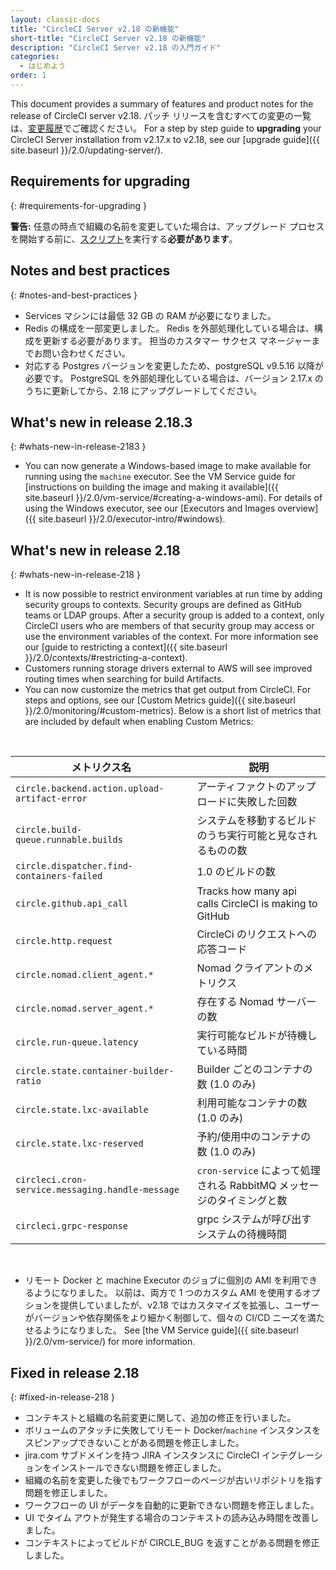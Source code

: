 ```yaml
---
layout: classic-docs
title: "CircleCI Server v2.18 の新機能"
short-title: "CircleCI Server v2.18 の新機能"
description: "CircleCI Server v2.18 の入門ガイド"
categories:
  - はじめよう
order: 1
---
```


This document provides a summary of features and product notes for the release of CircleCI server v2.18. パッチ リリースを含むすべての変更の一覧は、[変更履歴](https://circleci.com/ja/server/changelog)でご確認ください。 For a step by step guide to **upgrading** your CircleCI Server installation from v2.17.x to v2.18, see our [upgrade guide]({{ site.baseurl }}/2.0/updating-server/).

## Requirements for upgrading
{: #requirements-for-upgrading }

<div class="alert alert-warning" role="alert">
<b>警告:</b> 任意の時点で組織の名前を変更していた場合は、アップグレード プロセスを開始する前に、<a href="https://circleci.com/ja/docs/2.0/updating-server/#org-rename-script">スクリプト</a>を実行する<b>必要があります</b>。
</div>

## Notes and best practices
{: #notes-and-best-practices }

* Services マシンには最低 32 GB の RAM が必要になりました。
* Redis の構成を一部変更しました。 Redis を外部処理化している場合は、構成を更新する必要があります。 担当のカスタマー サクセス マネージャーまでお問い合わせください。
* 対応する Postgres バージョンを変更したため、postgreSQL v9.5.16 以降が必要です。 PostgreSQL を外部処理化している場合は、バージョン 2.17.x のうちに更新してから、2.18 にアップグレードしてください。

## What's new in release 2.18.3
{: #whats-new-in-release-2183 }

* You can now generate a Windows-based image to make available for running using the `machine` executor. See the VM Service guide for [instructions on building the image and making it available]({{ site.baseurl }}/2.0/vm-service/#creating-a-windows-ami). For details of using the Windows executor, see our [Executors and Images overview]({{ site.baseurl }}/2.0/executor-intro/#windows).

## What's new in release 2.18
{: #whats-new-in-release-218 }

* It is now possible to restrict environment variables at run time by adding security groups to contexts. Security groups are defined as GitHub teams or LDAP groups. After a security group is added to a context, only CircleCI users who are members of that security group may access or use the environment variables of the context. For more information see our [guide to restricting a context]({{ site.baseurl }}/2.0/contexts/#restricting-a-context).
* Customers running storage drivers external to AWS will see improved routing times when searching for build Artifacts.
* You can now customize the metrics that get output from CircleCI. For steps and options, see our [Custom Metrics guide]({{ site.baseurl }}/2.0/monitoring/#custom-metrics). Below is a short list of metrics that are included by default when enabling Custom Metrics:

<br>

| メトリクス名                                           | 説明                                                     |
| ------------------------------------------------ | ------------------------------------------------------ |
| `circle.backend.action.upload-artifact-error`    | アーティファクトのアップロードに失敗した回数                                 |
| `circle.build-queue.runnable.builds`             | システムを移動するビルドのうち実行可能と見なされるものの数                          |
| `circle.dispatcher.find-containers-failed`       | 1.0 のビルドの数                                             |
| `circle.github.api_call`                         | Tracks how many api calls CircleCI is making to GitHub |
| `circle.http.request`                            | CircleCi のリクエストへの応答コード                                 |
| `circle.nomad.client_agent.*`                    | Nomad クライアントのメトリクス                                     |
| `circle.nomad.server_agent.*`                    | 存在する Nomad サーバーの数                                      |
| `circle.run-queue.latency`                       | 実行可能なビルドが待機している時間                                      |
| `circle.state.container-builder-ratio`           | Builder ごとのコンテナの数 (1.0 のみ)                             |
| `circle.state.lxc-available`                     | 利用可能なコンテナの数 (1.0 のみ)                                   |
| `circle.state.lxc-reserved`                      | 予約/使用中のコンテナの数 (1.0 のみ)                                 |
| `circleci.cron-service.messaging.handle-message` | `cron-service` によって処理される RabbitMQ メッセージのタイミングと数        |
| `circleci.grpc-response`                         | grpc システムが呼び出すシステムの待機時間                                |


<!-- * You can now customize your resource class sizes in Server! This means you can change your default resource class as well as define new ones! For information on how, see our [customizations guide](https://circleci.com/docs/2.0/customizations/#resource-classes)

* Server installations can now have a new machine type enabled for the Large resource class.  For information on how, see our [customizations guide](https://circleci.com/docs/2.0/customizations/#enable-the-large-resource-class-for-machine-executor) -->

<br>

* リモート Docker と machine Executor のジョブに個別の AMI を利用できるようになりました。 以前は、両方で 1 つのカスタム AMI を使用するオプションを提供していましたが、v2.18 ではカスタマイズを拡張し、ユーザーがバージョンや依存関係をより細かく制御して、個々の CI/CD ニーズを満たせるようになりました。 See [the VM Service guide]({{ site.baseurl }}/2.0/vm-service/) for more information.

## Fixed in release 2.18
{: #fixed-in-release-218 }

* コンテキストと組織の名前変更に関して、追加の修正を行いました。
* ボリュームのアタッチに失敗してリモート Docker/`machine` インスタンスをスピンアップできないことがある問題を修正しました。
* jira.com サブドメインを持つ JIRA インスタンスに CircleCI インテグレーションをインストールできない問題を修正しました。
* 組織の名前を変更した後でもワークフローのページが古いリポジトリを指す問題を修正しました。
* ワークフローの UI がデータを自動的に更新できない問題を修正しました。
* UI でタイム アウトが発生する場合のコンテキストの読み込み時間を改善しました。
* コンテキストによってビルドが CIRCLE_BUG を返すことがある問題を修正しました。
